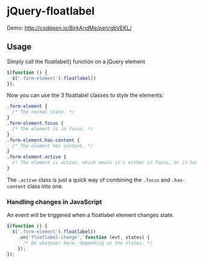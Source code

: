 # jQuery-floatlabel
Demo: http://codepen.io/BirkAndMe/pen/gbVEKL/

## Usage
Simply call the floatlabel() function on a jQuery element
```javascript
$(function () {
  $('.form-element').floatlabel()
});
```

Now you can use the 3 floatlabel classes to style the elements:
```css
.form-element {
  /* The normal state. */
}
.form-element.focus {
  /* The element is in focus. */
}
.form-element.has-content {
  /* The element has content. */
}
.form-element.active {
  /* The element is active, which means it's either in focus, or it has content. */
}
```
The ```.active``` class is just a quick way of combining the ```.focus``` and ```.has-content``` class into one.

### Handling changes in JavaScript
An event will be triggered when a floatlabel element changes state.

```javascript
$(function () {
  $('.form-element').floatlabel()
    .on('floatlabel-change', function (evt, states) {
      /* Do whatever here, depending on the states. */
    });
});
```
